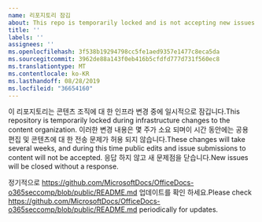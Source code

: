 ```yaml
---
name: 리포지토리 잠김
about: This repo is temporarily locked and is not accepting new issues.
title: ''
labels: ''
assignees: ''
ms.openlocfilehash: 3f538b19294798cc5fe1aed9357e1477c8eca5da
ms.sourcegitcommit: 3962de88a143f0eb416b5cfdfd777d731f560ec8
ms.translationtype: MT
ms.contentlocale: ko-KR
ms.lasthandoff: 08/28/2019
ms.locfileid: "36654160"
---
```

<span data-ttu-id="ea4d2-102">이 리포지토리는 콘텐츠 조직에 대 한 인프라 변경 중에 일시적으로 잠깁니다.</span><span class="sxs-lookup"><span data-stu-id="ea4d2-102">This repository is temporarily locked during infrastructure changes to the content organization.</span></span> <span data-ttu-id="ea4d2-103">이러한 변경 내용은 몇 주가 소요 되며이 시간 동안에는 공용 편집 및 콘텐츠에 대 한 전송 문제가 허용 되지 않습니다.</span><span class="sxs-lookup"><span data-stu-id="ea4d2-103">These changes will take several weeks, and during this time public edits and issue submissions to content will not be accepted.</span></span> <span data-ttu-id="ea4d2-104">응답 하지 않고 새 문제점을 닫습니다.</span><span class="sxs-lookup"><span data-stu-id="ea4d2-104">New issues will be closed without a response.</span></span>

<span data-ttu-id="ea4d2-105">정기적으로 https://github.com/MicrosoftDocs/OfficeDocs-o365seccomp/blob/public/README.md 업데이트를 확인 하세요.</span><span class="sxs-lookup"><span data-stu-id="ea4d2-105">Please check https://github.com/MicrosoftDocs/OfficeDocs-o365seccomp/blob/public/README.md periodically for updates.</span></span>
